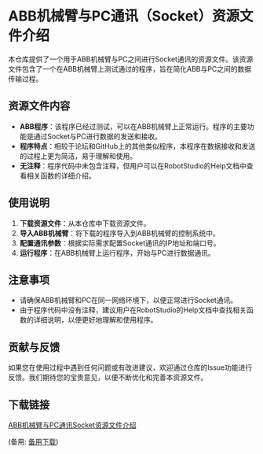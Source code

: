  # ABB机械臂与PC通讯（Socket）资源文件介绍

 本仓库提供了一个用于ABB机械臂与PC之间进行Socket通讯的资源文件。该资源文件包含了一个在ABB机械臂上测试通过的程序，旨在简化ABB与PC之间的数据传输过程。

 ## 资源文件内容

 - **ABB程序**：该程序已经过测试，可以在ABB机械臂上正常运行。程序的主要功能是通过Socket与PC进行数据的发送和接收。
 - **程序特点**：相较于论坛和GitHub上的其他类似程序，本程序在数据接收和发送的过程上更为简洁，易于理解和使用。
 - **无注释**：程序代码中未包含注释，但用户可以在RobotStudio的Help文档中查看相关函数的详细介绍。

 ## 使用说明

 1. **下载资源文件**：从本仓库中下载资源文件。
 2. **导入ABB机械臂**：将下载的程序导入到ABB机械臂的控制系统中。
 3. **配置通讯参数**：根据实际需求配置Socket通讯的IP地址和端口号。
 4. **运行程序**：在ABB机械臂上运行程序，开始与PC进行数据通讯。

 ## 注意事项

 - 请确保ABB机械臂和PC在同一网络环境下，以便正常进行Socket通讯。
 - 由于程序代码中没有注释，建议用户在RobotStudio的Help文档中查找相关函数的详细说明，以便更好地理解和使用程序。

 ## 贡献与反馈

 如果您在使用过程中遇到任何问题或有改进建议，欢迎通过仓库的Issue功能进行反馈。我们期待您的宝贵意见，以便不断优化和完善本资源文件。

 ## 下载链接
 [ABB机械臂与PC通讯Socket资源文件介绍](https://pan.quark.cn/s/54eaeaef2578) 

 (备用: [备用下载](https://pan.baidu.com/s/1J1MRT6BS-gMeC6fYH37Rbg?pwd=1234))
